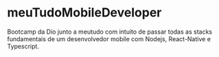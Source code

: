 # meuTudoMobileDeveloper
Bootcamp da Dio junto a meutudo com intuito de passar todas as stacks fundamentais de um desenvolvedor mobile com Nodejs, React-Native e Typescript.
